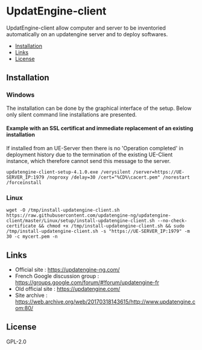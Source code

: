 # UpdatEngine-client

UpdatEngine-client allow computer and server to be inventoried automatically on an updatengine server and to deploy softwares.

* [Installation](#installation)
* [Links](#links)
* [License](#license)

## Installation
### Windows
The installation can be done by the graphical interface of the setup. Below only silent command line installations are presented.
#### Example with an SSL certificat and immediate replacement of an existing installation
If installed from an UE-Server then there is no 'Operation completed' in deployment history due to the termination of the existing UE-Client instance, which therefore cannot send this message to the server.
```
updatengine-client-setup-4.1.0.exe /verysilent /server=https://UE-SERVER_IP:1979 /noproxy /delay=30 /cert="%CD%\cacert.pem" /norestart /forceinstall
```

### Linux
```
wget -O /tmp/install-updatengine-client.sh https://raw.githubusercontent.com/updatengine-ng/updatengine-client/master/Linux/setup/install-updatengine-client.sh --no-check-certificate && chmod +x /tmp/install-updatengine-client.sh && sudo /tmp/install-updatengine-client.sh -s "https://UE-SERVER_IP:1979" -m 30 -c mycert.pem -n
```

## Links
* Official site : https://updatengine-ng.com/
* French Google discussion group : https://groups.google.com/forum/#!forum/updatengine-fr
* Old official site : https://updatengine.com/
* Site archive : https://web.archive.org/web/20170318143615/http://www.updatengine.com:80/

## License
GPL-2.0

